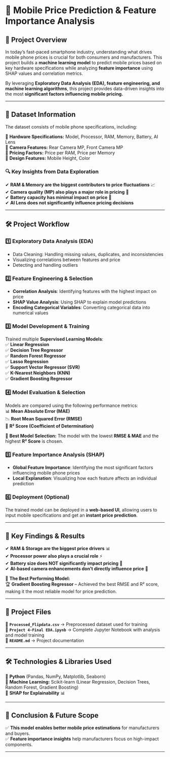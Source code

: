 # 📱 **Mobile Price Prediction & Feature Importance Analysis**  

## 🚀 **Project Overview**  
In today’s fast-paced smartphone industry, understanding what drives mobile phone prices is crucial for both consumers and manufacturers. This project builds a **machine learning model** to predict mobile prices based on key hardware specifications while analyzing **feature importance** using SHAP values and correlation metrics.  

By leveraging **Exploratory Data Analysis (EDA), feature engineering, and machine learning algorithms**, this project provides data-driven insights into the most **significant factors influencing mobile pricing.**  

---

## 📂 **Dataset Information**  
The dataset consists of mobile phone specifications, including:  

🔹 **Hardware Specifications:** Model, Processor, RAM, Memory, Battery, AI Lens  
🔹 **Camera Features:** Rear Camera MP, Front Camera MP  
🔹 **Pricing Factors:** Price per RAM, Price per Memory  
🔹 **Design Features:** Mobile Height, Color  

### **🔍 Key Insights from Data Exploration**  
✔ **RAM & Memory are the biggest contributors to price fluctuations** 📈  
✔ **Camera quality (MP) also plays a major role in pricing** 📸  
✔ **Battery capacity has minimal impact on price** 🔋  
✔ **AI Lens does not significantly influence pricing decisions**  

---

## 🛠️ **Project Workflow**  

### **1️⃣ Exploratory Data Analysis (EDA)**
- Data Cleaning: Handling missing values, duplicates, and inconsistencies  
- Visualizing correlations between features and price  
- Detecting and handling outliers  

### **2️⃣ Feature Engineering & Selection**  
- **Correlation Analysis**: Identifying features with the highest impact on price  
- **SHAP Value Analysis**: Using SHAP to explain model predictions  
- **Encoding Categorical Variables**: Converting categorical data into numerical values  

### **3️⃣ Model Development & Training**  
Trained multiple **Supervised Learning Models**:  
✅ **Linear Regression**  
✅ **Decision Tree Regressor**  
✅ **Random Forest Regressor**  
✅ **Lasso Regression**  
✅ **Support Vector Regressor (SVR)**  
✅ **K-Nearest Neighbors (KNN)**  
✅ **Gradient Boosting Regressor**  

### **4️⃣ Model Evaluation & Selection**  
Models are compared using the following performance metrics:  
📊 **Mean Absolute Error (MAE)**  
📉 **Root Mean Squared Error (RMSE)**  
🎯 **R² Score (Coefficient of Determination)**  

📌 **Best Model Selection:** The model with the lowest **RMSE & MAE** and the highest **R² Score** is chosen.  

### **5️⃣ Feature Importance Analysis (SHAP)**
- **Global Feature Importance**: Identifying the most significant factors influencing mobile phone prices  
- **Local Explanation**: Visualizing how each feature affects an individual prediction  

### **6️⃣ Deployment (Optional)**
The trained model can be deployed in a **web-based UI**, allowing users to input mobile specifications and get an **instant price prediction**.  

---

## 🔑 **Key Findings & Results**
✔ **RAM & Storage are the biggest price drivers** 📊  
✔ **Processor power also plays a crucial role** ⚡  
✔ **Battery size does NOT significantly impact pricing** 🔋  
✔ **AI-based camera enhancements don’t directly influence price** 🤖  

📌 **The Best Performing Model:**  
🏆 **Gradient Boosting Regressor** – Achieved the best RMSE and R² score, making it the most reliable model for price prediction.  

---

## 📁 **Project Files**  
📂 **`Processed_Flipdata.csv`** → Preprocessed dataset used for training  
📂 **`Project 4-Final EDA.ipynb`** → Complete Jupyter Notebook with analysis and model training  
📂 **`README.md`** → Project documentation  

---

## 🛠 **Technologies & Libraries Used**
🔹 **Python** (Pandas, NumPy, Matplotlib, Seaborn)  
🔹 **Machine Learning:** Scikit-learn (Linear Regression, Decision Trees, Random Forest, Gradient Boosting)  
🔹 **SHAP for Explainability** 📊  

---

## 🎯 **Conclusion & Future Scope**
✅ **This model enables better mobile price estimations** for manufacturers and buyers.  
✅ **Feature importance insights** help manufacturers focus on high-impact components.  

---
